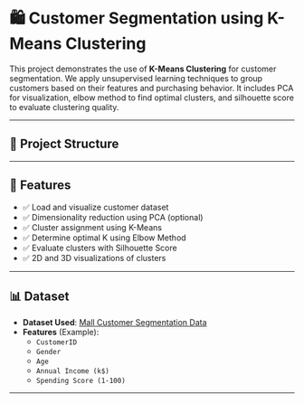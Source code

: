 # 🛍️ Customer Segmentation using K-Means Clustering

This project demonstrates the use of **K-Means Clustering** for customer segmentation. We apply unsupervised learning techniques to group customers based on their features and purchasing behavior. It includes PCA for visualization, elbow method to find optimal clusters, and silhouette score to evaluate clustering quality.

---

## 📂 Project Structure


---

## 📌 Features

- ✅ Load and visualize customer dataset
- ✅ Dimensionality reduction using PCA (optional)
- ✅ Cluster assignment using K-Means
- ✅ Determine optimal K using Elbow Method
- ✅ Evaluate clusters with Silhouette Score
- ✅ 2D and 3D visualizations of clusters

---

## 📊 Dataset

- **Dataset Used**: [Mall Customer Segmentation Data](https://www.kaggle.com/vjchoudhary7/customer-segmentation-tutorial-in-python)
- **Features** (Example):
  - `CustomerID`
  - `Gender`
  - `Age`
  - `Annual Income (k$)`
  - `Spending Score (1-100)`

---
